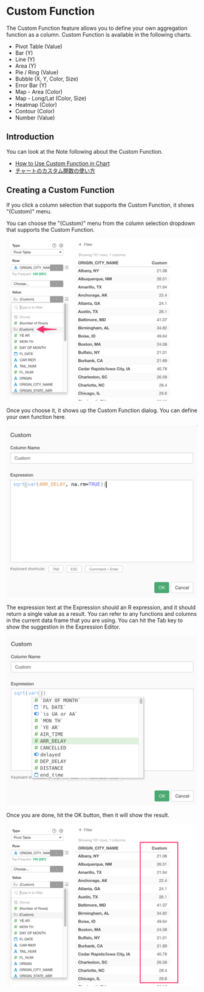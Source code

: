 # Custom Function

The Custom Function feature allows you to define your own aggregation function as a column. Custom Function is available in the following charts. 

* Pivot Table (Value)
* Bar (Y)
* Line (Y)
* Area (Y)
* Pie / Ring (Value)
* Bubble (X, Y, Color, Size)
* Error Bar (Y)
* Map - Area (Color)
* Map - Long/Lat (Color, Size)
* Heatmap (Color)
* Contour (Color)
* Number (Value)


## Introduction

You can look at the Note following about the Custom Function.

* [How to Use Custom Function in Chart](https://exploratory.io/note/kei/How-to-Use-Custom-Function-in-Pivot-Table-WoJ3vON1Nb)
* [チャートのカスタム関数の使い方](https://exploratory.io/note/kei/hrU6CfQ9qC)



## Creating a Custom Function 

If you click a column selection that supports the Custom Function, it shows "(Custom)" menu. 

You can choose the "(Custom)" menu from the column selection dropdown that supports the Custom Function. 

![](images/customfunc2.png)


Once you choose it, it shows up the Custom Function dialog. You can define your own function here. 


![](images/customfunc1.png)

The expression text at the Expression should an R expression, and it should return a single value as a result. You can refer to any functions and columns in the current data frame that you are using. You can hit the Tab key to show the suggestion in the Expression Editor.   


![](images/customfunc3.png)

Once you are done, hit the OK button, then it will show the result. 

![](images/customfunc4.png)
